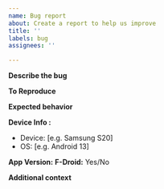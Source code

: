 ```yaml
---
name: Bug report
about: Create a report to help us improve
title: ''
labels: bug
assignees: ''

---
```


**Describe the bug**
 <!--A clear and concise description of what the bug is. -->

**To Reproduce**
<!-- Steps to reproduce the behavior: -->

**Expected behavior**
<!-- A clear and concise description of what you expected to happen. -->

<!-- **Screenshots**
If applicable, add screenshots to help explain your problem. -->
<!-- 
<details>
  <summary>Screenshots</summary>
   
   put your screenshots here, and remove the comment tags around details 

</details>
 -->

**Device Info <!--(please complete the following information)-->:**
 - Device: [e.g. Samsung S20]
 - OS: [e.g. Android 13] 

**App Version:**
**F-Droid:** Yes/No

**Additional context**
<!--Add any other context about the problem here.-->
